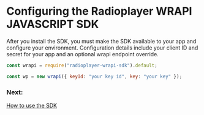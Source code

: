 # Configuring the Radioplayer WRAPI JAVASCRIPT SDK

After you install the SDK, you must make the SDK available to your app and
configure your environment. Configuration details include your client ID and
secret for your app and an optional wrapi endpoint override.

```javascript
const wrapi = require("radioplayer-wrapi-sdk").default;

const wp = new wrapi({ keyId: "your key id", key: "your key" });
```

### Next:

[How to use the SDK](usage.md)
